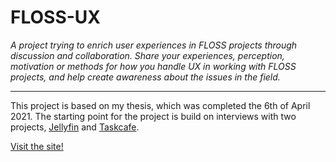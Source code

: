 # FLOSS-UX
*A project trying to enrich user experiences in FLOSS projects through discussion and collaboration. Share your experiences, perception, motivation or methods for how you handle UX in working with FLOSS projects, and help create awareness about the issues in the field.*

---  
This project is based on my thesis, which was completed the 6th of April 2021. The starting point for the project is build on interviews with two projects, [Jellyfin](https://jellyfin.org/) and [Taskcafe](https://github.com/JordanKnott/taskcafe).

[Visit the site!](https://dani763f.github.io/FLOSS-UX)
